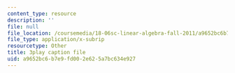 ```yaml
---
content_type: resource
description: ''
file: null
file_location: /coursemedia/18-06sc-linear-algebra-fall-2011/a9652bc6b7e9fd002e625a7bc634e927_0h43aV4aH7I.srt
file_type: application/x-subrip
resourcetype: Other
title: 3play caption file
uid: a9652bc6-b7e9-fd00-2e62-5a7bc634e927
---
```

